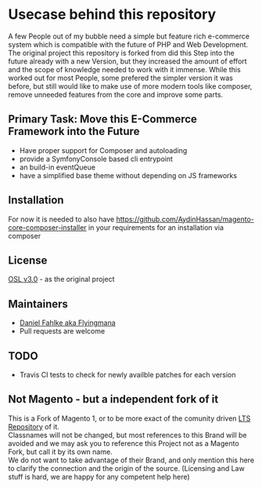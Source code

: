 
# Usecase behind this repository

A few People out of my bubble need a simple but feature rich e-commerce system which is compatible with the future of PHP and Web Development.
The original project this repository is forked from did this Step into the future already with a new Version, but they increased the amount of effort and the scope of knowledge needed to work with it immense.
While this worked out for most People, some prefered the simpler version it was before, but still would like to make use of more modern tools like composer, remove unneeded features from the core and improve some parts.

## Primary Task: Move this E-Commerce Framework into the Future

* Have proper support for Composer and autoloading
* provide a SymfonyConsole based cli entrypoint
* an build-in eventQueue
* have a simplified base theme without depending on JS frameworks


## Installation
For now it is needed to also have https://github.com/AydinHassan/magento-core-composer-installer in your requirements for an installation via composer

## License
[OSL v3.0](http://opensource.org/licenses/OSL-3.0) - as the original project


## Maintainers
* [Daniel Fahlke aka Flyingmana](https://github.com/Flyingmana)
* Pull requests are welcome


## TODO
* Travis CI tests to check for newly availble patches for each version

## Not Magento - but a independent fork of it

This is a Fork of Magento 1, or to be more exact of the comunity driven [LTS Repository](https://github.com/OpenMage/magento-lts/) of it.  
Classnames will not be changed, but most references to this Brand will be avoided and we may ask you to reference this Project not as a Magento Fork, but call it by its own name.  
We do not want to take advantage of their Brand, and only mention this here to clarify the connection and the origin of the source. (Licensing and Law stuff is hard, we are happy for any competent help here)
